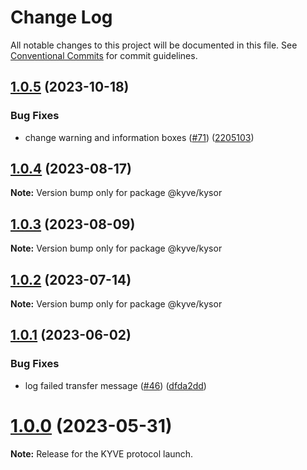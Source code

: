 # Change Log

All notable changes to this project will be documented in this file.
See [Conventional Commits](https://conventionalcommits.org) for commit guidelines.

## [1.0.5](https://github.com/KYVENetwork/kyvejs/compare/@kyve/kysor@1.0.4...@kyve/kysor@1.0.5) (2023-10-18)

### Bug Fixes

- change warning and information boxes ([#71](https://github.com/KYVENetwork/kyvejs/issues/71)) ([2205103](https://github.com/KYVENetwork/kyvejs/commit/220510300e701b77b1822475bd5900ddc812e313))

## [1.0.4](https://github.com/KYVENetwork/kyvejs/compare/@kyve/kysor@1.0.3...@kyve/kysor@1.0.4) (2023-08-17)

**Note:** Version bump only for package @kyve/kysor

## [1.0.3](https://github.com/KYVENetwork/kyvejs/compare/@kyve/kysor@1.0.2...@kyve/kysor@1.0.3) (2023-08-09)

**Note:** Version bump only for package @kyve/kysor

## [1.0.2](https://github.com/KYVENetwork/kyvejs/compare/@kyve/kysor@1.0.1...@kyve/kysor@1.0.2) (2023-07-14)

**Note:** Version bump only for package @kyve/kysor

## [1.0.1](https://github.com/KYVENetwork/kyvejs/compare/@kyve/kysor@1.0.0-beta.21...@kyve/kysor@1.0.1) (2023-06-02)

### Bug Fixes

- log failed transfer message ([#46](https://github.com/KYVENetwork/kyvejs/issues/46)) ([dfda2dd](https://github.com/KYVENetwork/kyvejs/commit/dfda2dd1ae96f9ecc856069bda934c9772c9934b))

# [1.0.0](https://github.com/KYVENetwork/kyvejs/compare/@kyve/kysor@1.0.0-beta.21...@kyve/kysor@1.0.0) (2023-05-31)

**Note:** Release for the KYVE protocol launch.

